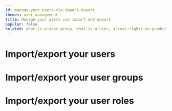 ```yaml
---
id: manage-your-users-via-import-export
themes: user-management
title: Manage your users via import and export
popular: false
related: what-is-a-user-group, what-is-a-user, access-rights-on-products, access-rights-on-assets, access-rights-on-imports-exports
---
```


# Import/export your users


# Import/export your user groups


# Import/export your user roles 
